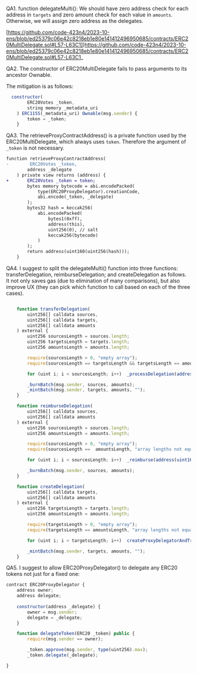 QA1. function delegateMulti(): We should have zero address check for each address in ``targets`` and zero amount check for each value in ``amounts``. Otherwise, we will assign zero address as the delegates. 

[https://github.com/code-423n4/2023-10-ens/blob/ed25379c06e42c8218eb1e80e141412496950685/contracts/ERC20MultiDelegate.sol#L57-L63C1])https://github.com/code-423n4/2023-10-ens/blob/ed25379c06e42c8218eb1e80e141412496950685/contracts/ERC20MultiDelegate.sol#L57-L63C1_

QA2. The constructor of ERC20MultiDelegate fails to pass arguments to its ancestor Ownable. 

The mitigation is as follows:

```javascript
  constructor(
        ERC20Votes _token,
        string memory _metadata_uri
    ) ERC1155(_metadata_uri) Ownable(msg.sender) {
        token = _token;
    }
```

QA3. The retrieveProxyContractAddress() is a private function used by the ERC20MultiDelegate, which always uses ``token``. Therefore the argument of ``_token`` is not necessary.

```diff
function retrieveProxyContractAddress(
-        ERC20Votes _token,
        address _delegate
    ) private view returns (address) {
+       ERC20Votes _token = token;
        bytes memory bytecode = abi.encodePacked(
            type(ERC20ProxyDelegator).creationCode, 
            abi.encode(_token, _delegate)
        );
        bytes32 hash = keccak256(
            abi.encodePacked(
                bytes1(0xff),
                address(this),
                uint256(0), // salt
                keccak256(bytecode)
            )
        );
        return address(uint160(uint256(hash)));
    }
```

QA4. I suggest to split the delegateMulti() function into three functions: transferDelegation, reimburseDelegation; and createDelegation as follows. It not only saves gas (due to elimination of many comparisons), but also improve UX (they can pick which function to call based on each of the three cases).

```javascript

    function transferDelegation(
        uint256[] calldata sources,
        uint256[] calldata targets,
        uint256[] calldata amounts
    ) external {
        uint256 sourcesLength = sources.length;
        uint256 targetsLength = targets.length;
        uint256 amountsLength = amounts.length;

        require(sourcesLength > 0, "empty array");
        require(sourcesLength == targetsLength && targetsLength == amountsLength, "array lengths not equal.");

        for (uint i; i < sourcesLength; i++)  _processDelegation(address(uint160(sources[i])), address(uint160(targets[i])), amounts[i]);

        _burnBatch(msg.sender, sources, amounts);
        _mintBatch(msg.sender, targets, amounts, "");
    }

    function reimburseDelegation(
        uint256[] calldata sources,
        uint256[] calldata amounts
    ) external {
        uint256 sourcesLength = sources.length;
        uint256 amountsLength = amounts.length;

        require(sourcesLength > 0, "empty array");
        require(sourcesLength ==  amountsLength, "array lengths not equal.");

        for (uint i; i < sourcesLength; i++)  _reimburse(address(uint160(sources[i])), amounts[i]);

        _burnBatch(msg.sender, sources, amounts);
    }

    function createDelegation(
        uint256[] calldata targets,
        uint256[] calldata amounts
    ) external {
        uint256 targetsLength = targets.length;
        uint256 amountsLength = amounts.length;

        require(targetsLength > 0, "empty array");
        require(targetsLength == amountsLength, "array lengths not equal.");

        for (uint i; i < targetsLength; i++)  createProxyDelegatorAndTransfer(address(uint160(targets[i])), amounts[i]);

        _mintBatch(msg.sender, targets, amounts, "");
    }
```

QA5. I suggest to allow ERC20ProxyDelegator() to delegate any ERC20 tokens not just for a fixed one:

```javascript
contract ERC20ProxyDelegator {
    address owner;
    address delegate;
     
    constructor(address _delegate) {
        owner = msg.sender;
        delegate = _delegate;
    }

    function delegateToken(ERC20 _token) public {
        require(msg.sender == owner);

        _token.approve(msg.sender, type(uint256).max);
        _token.delegate(_delegate);

}
```
